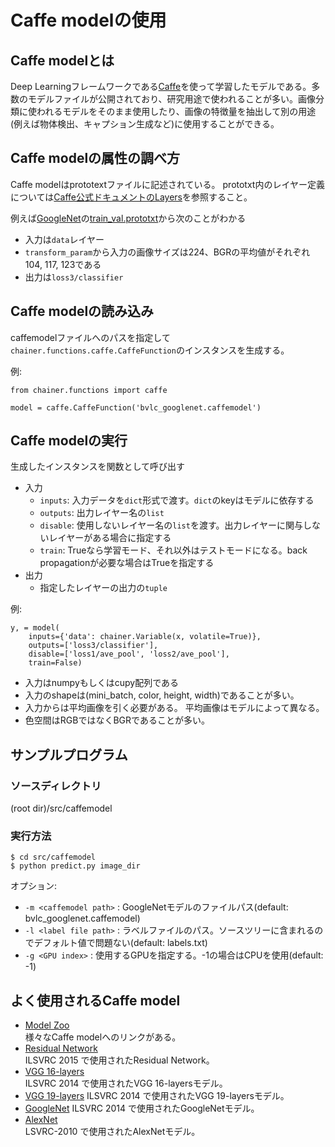 # Caffe modelの使用

## Caffe modelとは
Deep Learningフレームワークである[Caffe](http://caffe.berkeleyvision.org/)を使って学習したモデルである。多数のモデルファイルが公開されており、研究用途で使われることが多い。画像分類に使われるモデルをそのまま使用したり、画像の特徴量を抽出して別の用途(例えば物体検出、キャプション生成など)に使用することができる。

## Caffe modelの属性の調べ方

Caffe modelはprototextファイルに記述されている。
prototxt内のレイヤー定義については[Caffe公式ドキュメントのLayers](http://caffe.berkeleyvision.org/tutorial/layers.html)を参照すること。

例えば[GoogleNet](https://github.com/BVLC/caffe/tree/master/models/bvlc_googlenet)の[train_val.prototxt](https://github.com/BVLC/caffe/blob/master/models/bvlc_googlenet/train_val.prototxt)から次のことがわかる

* 入力は`data`レイヤー
* `transform_param`から入力の画像サイズは224、BGRの平均値がそれぞれ104, 117, 123である
* 出力は`loss3/classifier`

## Caffe modelの読み込み

caffemodelファイルへのパスを指定して`chainer.functions.caffe.CaffeFunction`のインスタンスを生成する。

例:

```
from chainer.functions import caffe

model = caffe.CaffeFunction('bvlc_googlenet.caffemodel')
```

## Caffe modelの実行

生成したインスタンスを関数として呼び出す
* 入力
    * `inputs`: 入力データを`dict`形式で渡す。`dict`のkeyはモデルに依存する
    * `outputs`: 出力レイヤー名の`list`
    * `disable`: 使用しないレイヤー名の`list`を渡す。出力レイヤーに関与しないレイヤーがある場合に指定する
    * `train`: Trueなら学習モード、それ以外はテストモードになる。back propagationが必要な場合はTrueを指定する
* 出力
    * 指定したレイヤーの出力の`tuple`

例:

```
y, = model(
    inputs={'data': chainer.Variable(x, volatile=True)},
    outputs=['loss3/classifier'],
    disable=['loss1/ave_pool', 'loss2/ave_pool'],
    train=False)
```

* 入力はnumpyもしくはcupy配列である
* 入力のshapeは(mini_batch, color, height, width)であることが多い。
* 入力からは平均画像を引く必要がある。
平均画像はモデルによって異なる。
* 色空間はRGBではなくBGRであることが多い。

## サンプルプログラム

### ソースディレクトリ

(root dir)/src/caffemodel

### 実行方法

```
$ cd src/caffemodel
$ python predict.py image_dir
```

オプション:
* `-m <caffemodel path>` : GoogleNetモデルのファイルパス(default: bvlc_googlenet.caffemodel)
* `-l <label file path>` : ラベルファイルのパス。ソースツリーに含まれるのでデフォルト値で問題ない(default: labels.txt)
* `-g <GPU index>` : 使用するGPUを指定する。-1の場合はCPUを使用(default: -1)

## よく使用されるCaffe model

* [Model Zoo](https://github.com/BVLC/caffe/wiki/Model-Zoo)  
様々なCaffe modelへのリンクがある。
* [Residual Network](https://github.com/KaimingHe/deep-residual-networks)  
ILSVRC 2015 で使用されたResidual Network。
* [VGG 16-layers](https://gist.github.com/ksimonyan/211839e770f7b538e2d8)  
ILSVRC 2014 で使用されたVGG 16-layersモデル。
* [VGG 19-layers](https://gist.github.com/ksimonyan/3785162f95cd2d5fee77)
ILSVRC 2014 で使用されたVGG 19-layersモデル。
* [GoogleNet](https://github.com/BVLC/caffe/tree/master/models/bvlc_googlenet)
ILSVRC 2014 で使用されたGoogleNetモデル。
* [AlexNet](https://github.com/BVLC/caffe/tree/master/models/bvlc_alexnet)  
LSVRC-2010 で使用されたAlexNetモデル。
